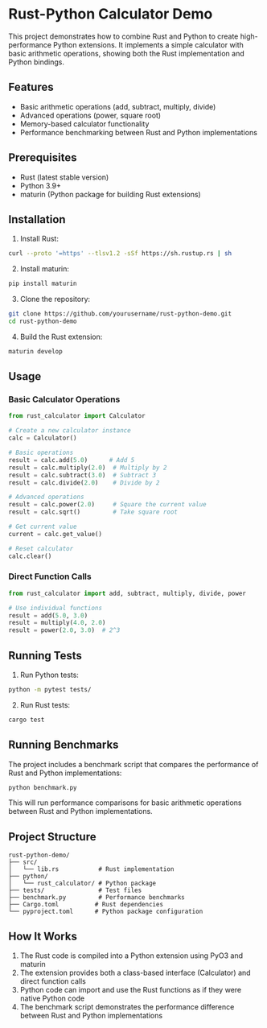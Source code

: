 # Rust-Python Calculator Demo

This project demonstrates how to combine Rust and Python to create high-performance Python extensions. It implements a simple calculator with basic arithmetic operations, showing both the Rust implementation and Python bindings.

## Features

- Basic arithmetic operations (add, subtract, multiply, divide)
- Advanced operations (power, square root)
- Memory-based calculator functionality
- Performance benchmarking between Rust and Python implementations

## Prerequisites

- Rust (latest stable version)
- Python 3.9+
- maturin (Python package for building Rust extensions)

## Installation

1. Install Rust:

```bash
curl --proto '=https' --tlsv1.2 -sSf https://sh.rustup.rs | sh
```

2. Install maturin:

```bash
pip install maturin
```

3. Clone the repository:

```bash
git clone https://github.com/yourusername/rust-python-demo.git
cd rust-python-demo
```

4. Build the Rust extension:

```bash
maturin develop
```

## Usage

### Basic Calculator Operations

```python
from rust_calculator import Calculator

# Create a new calculator instance
calc = Calculator()

# Basic operations
result = calc.add(5.0)      # Add 5
result = calc.multiply(2.0)  # Multiply by 2
result = calc.subtract(3.0)  # Subtract 3
result = calc.divide(2.0)    # Divide by 2

# Advanced operations
result = calc.power(2.0)     # Square the current value
result = calc.sqrt()         # Take square root

# Get current value
current = calc.get_value()

# Reset calculator
calc.clear()
```

### Direct Function Calls

```python
from rust_calculator import add, subtract, multiply, divide, power

# Use individual functions
result = add(5.0, 3.0)
result = multiply(4.0, 2.0)
result = power(2.0, 3.0)  # 2^3
```

## Running Tests

1. Run Python tests:

```bash
python -m pytest tests/
```

2. Run Rust tests:

```bash
cargo test
```

## Running Benchmarks

The project includes a benchmark script that compares the performance of Rust and Python implementations:

```bash
python benchmark.py
```

This will run performance comparisons for basic arithmetic operations between Rust and Python implementations.

## Project Structure

```
rust-python-demo/
├── src/
│   └── lib.rs           # Rust implementation
├── python/
│   └── rust_calculator/ # Python package
├── tests/               # Test files
├── benchmark.py         # Performance benchmarks
├── Cargo.toml          # Rust dependencies
└── pyproject.toml      # Python package configuration
```

## How It Works

1. The Rust code is compiled into a Python extension using PyO3 and maturin
2. The extension provides both a class-based interface (Calculator) and direct function calls
3. Python code can import and use the Rust functions as if they were native Python code
4. The benchmark script demonstrates the performance difference between Rust and Python implementations

